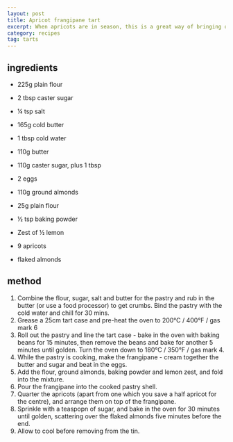 ```yaml
---
layout: post
title: Apricot frangipane tart
excerpt: When apricots are in season, this is a great way of bringing out their sharp sweetness. 
category: recipes
tag: tarts
---
```


ingredients
-----------

 * 225g plain flour
 * 2 tbsp caster sugar
 * &frac14; tsp salt
 * 165g cold butter
 * 1 tbsp cold water

 * 110g butter
 * 110g caster sugar, plus 1 tbsp
 * 2 eggs
 * 110g ground almonds
 * 25g plain flour
 * &frac12; tsp baking powder
 * Zest of &frac12; lemon
 * 9 apricots
 * flaked almonds

method
------

1. Combine the flour, sugar, salt and butter for the pastry and rub in the butter (or use a food processor) to get crumbs. Bind the pastry with the cold water and chill for 30 mins.
2. Grease a 25cm tart case and pre-heat the oven to 200&deg;C / 400&deg;F / gas mark 6
3. Roll out the pastry and line the tart case - bake in the oven with baking beans for 15 minutes, then remove the beans and bake for another 5 minutes until golden. Turn the oven down to 180&deg;C / 350&deg;F / gas mark 4.
4. While the pastry is cooking, make the frangipane - cream together the butter and sugar and beat in the eggs.
5. Add the flour, ground almonds, baking powder and lemon zest, and fold into the mixture.
6. Pour the frangipane into the cooked pastry shell.
7. Quarter the apricots (apart from one which you save a half apricot for the centre), and arrange them on top of the frangipane.
8. Sprinkle with a teaspopn of sugar, and bake in the oven for 30 minutes until golden, scattering over the flaked almonds five minutes before the end.
9. Allow to cool before removing from the tin.